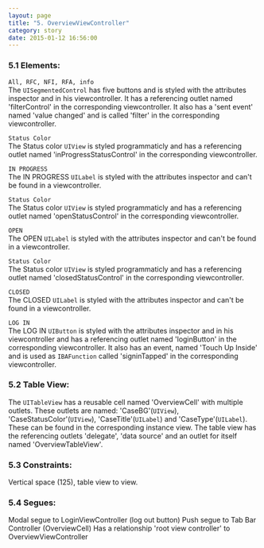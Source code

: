 ```yaml
---
layout: page
title: "5. OverviewViewController"
category: story
date: 2015-01-12 16:56:00
---
```


### 5.1 Elements:
`All, RFC, NFI, RFA, info`  
The `UISegmentedControl` has five buttons and is styled with the attributes inspector and in his viewcontroller. It has a referencing outlet named 'filterControl' in the corresponding viewcontroller. It also has a 'sent event' named 'value changed' and is called 'filter' in the corresponding viewcontroller.

`Status Color`  
The Status color `UIView` is styled programmaticly and has a referencing outlet named 'inProgressStatusControl' in the corresponding viewcontroller.

`IN PROGRESS`  
The IN PROGRESS `UILabel` is styled with the attributes inspector and can't be found in a viewcontroller.

`Status Color`  
The Status color `UIView` is styled programmaticly and has a referencing outlet named 'openStatusControl' in the corresponding viewcontroller.

`OPEN`  
The OPEN `UILabel` is styled with the attributes inspector and can't be found in a viewcontroller.

`Status Color`  
The Status color `UIView` is styled programmaticly and has a referencing outlet named 'closedStatusControl' in the corresponding viewcontroller.

`CLOSED`  
The CLOSED `UILabel` is styled with the attributes inspector and can't be found in a viewcontroller.

`LOG IN`  
The LOG IN `UIButton` is styled with the attributes inspector and in his viewcontroller and has a referencing outlet named 'loginButton' in the corresponding viewcontroller. It also has an event, named 'Touch Up Inside' and is used as `IBAFunction` called 'signinTapped' in the corresponding viewcontroller.

### 5.2 Table View:
The `UITableView` has a reusable cell named 'OverviewCell' with multiple outlets. These outlets are named: 'CaseBG'(`UIView`), 'CaseStatusColor'(`UIView`), 'CaseTitle'(`UILabel`) and 'CaseType'(`UILabel`). These can be found in the corresponding instance view. The table view has the referencing outlets 'delegate', 'data source' and an outlet for itself named 'OverviewTableView'.

### 5.3 Constraints:
Vertical space (125), table view to view.

### 5.4 Segues:

Modal segue to LoginViewController (log out button)
Push segue to Tab Bar Controller (OverviewCell)
Has a relationship 'root view controller' to OverviewViewController
